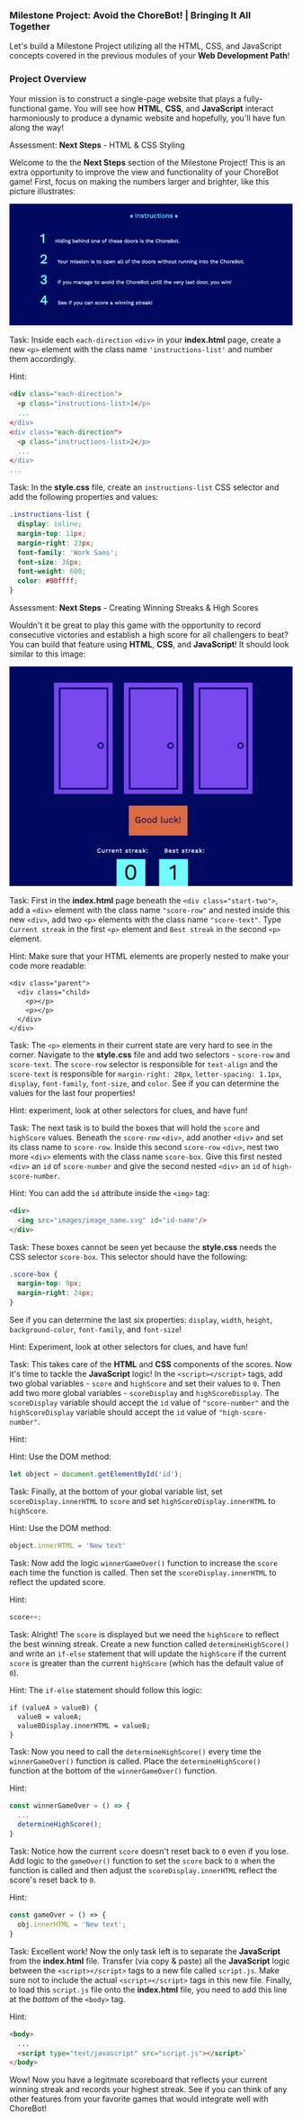 ### Milestone Project: Avoid the ChoreBot! | Bringing It All Together

Let's build a Milestone Project utilizing all the HTML, CSS, and JavaScript concepts covered in the previous modules of your __Web Development Path__!

### Project Overview
Your mission is to construct a single-page website that plays a fully-functional game. You will see how __HTML__, __CSS__, and __JavaScript__ interact harmoniously to produce a dynamic website and hopefully, you'll have fun along the way!

Assessment: __Next Steps__ - HTML & CSS Styling

Welcome to the the __Next Steps__ section of the Milestone Project! This is an extra opportunity to improve the view and functionality of your ChoreBot game! First, focus on making the numbers larger and brighter, like this picture illustrates:


![Instructions-list](images/instructions_list.png)


Task: Inside each `each-direction` `<div>` in your __index.html__ page, create a new `<p>` element with the class name `'instructions-list'` and number them accordingly.

Hint:

```html
<div class="each-direction">
  <p class="instructions-list>1</p>
  ...
</div>
<div class="each-direction">
  <p class="instructions-list>2</p>
  ...
</div>
...
```

Task: In the __style.css__ file, create an `instructions-list` CSS selector and add the following properties and values:

```css
.instructions-list {
  display: inline;
  margin-top: 11px;
  margin-right: 23px;
  font-family: 'Work Sans';
  font-size: 36px;
  font-weight: 600;
  color: #00ffff;
}
```

Assessment: __Next Steps__ - Creating Winning Streaks & High Scores

Wouldn't it be great to play this game with the opportunity to record consecutive victories and establish a high score for all challengers to beat? You can build that feature using __HTML__, __CSS__, and __JavaScript__! It should look similar to this image:

![High-Score](images/high_score.png)

Task: First in the __index.html__ page beneath the `<div class="start-two">`, add a `<div>` element with the class name `"score-row"` and nested inside this new `<div>`, add two `<p>` elements with the class name `"score-text"`. Type `Current streak` in the first `<p>` element and `Best streak` in the second `<p>` element.

Hint: Make sure that your HTML elements are properly nested to make your code more readable:

```
<div class="parent">
  <div class="child>
    <p></p>
    <p></p>
  </div>
</div>
```

Task: The `<p>` elements in their current state are very hard to see in the corner.  Navigate to the __style.css__ file and add two selectors - `score-row` and `score-text`.  The `score-row` selector is responsible for `text-align` and the `score-text` is responsible for `margin-right: 28px`, `letter-spacing: 1.1px`, `display`, `font-family`, `font-size`, and `color`. See if you can determine the values for the last four properties!

Hint: experiment, look at other selectors for clues, and have fun!

Task: The next task is to build the boxes that will hold the `score` and `highScore` values.  Beneath the `score-row` `<div>`, add another `<div>` and set its class name to `score-row`. Inside this second `score-row` `<div>`, nest two more `<div>` elements with the class name `score-box`. Give this first nested `<div>` an `id` of `score-number` and give the second nested `<div>` an `id` of `high-score-number`.

Hint: You can add the `id` attribute inside the `<img>` tag:

```html
<div>
  <img src="images/image_name.svg" id="id-name"/> 
</div>
```

Task: These boxes cannot be seen yet because the **style.css** needs the CSS selector `score-box`. This selector should have the following:

```css
.score-box {
  margin-top: 9px; 
  margin-right: 24px;
}
```

See if you can determine the last six properties: `display`, `width`, `height`, `background-color`, `font-family`, and `font-size`!

Hint: Experiment, look at other selectors for clues, and have fun!

Task: This takes care of the __HTML__ and __CSS__ components of the scores. Now it's time to tackle the __JavaScript__ logic! In the `<script></script>` tags, add two global variables - `score` and `highScore` and set their values to `0`. Then add two more global variables - `scoreDisplay` and `highScoreDisplay`. The `scoreDisplay` variable should accept the `id` value of `"score-number"` and the `highScoreDisplay` variable should accept the `id` value of `"high-score-number"`. 

Hint:

Hint: Use the DOM method: 

```JavaScript
let object = document.getElementById('id');
```

Task: Finally, at the bottom of your global variable list, set `scoreDisplay.innerHTML` to `score` and set `highScoreDisplay.innerHTML` to `highScore`.

Hint: Use the DOM method: 

```JavaScript
object.innerHTML = 'New text'
```

Task: Now add the logic `winnerGameOver()` function to increase the `score` each time the function is called. Then set the `scoreDisplay.innerHTML` to reflect the updated score.

Hint: 

```JavaScript
score++;
```

Task: Alright! The `score` is displayed but we need the `highScore` to reflect the best winning streak. Create a new function called `determineHighScore()` and write an `if-else` statement that will update the `highScore` if the current `score` is greater than the current `highScore` (which has the default value of `0`).

Hint: The `if-else` statement should follow this logic:

```
if (valueA > valueB) {
  valueB = valueA;
  valueBDisplay.innerHTML = valueB;
}
```

Task: Now you need to call the `determineHighScore()` every time the `winnerGameOver()` function is called. Place the `determineHighScore()` function at the bottom of the `winnerGameOver()` function.

Hint:

```JavaScript
const winnerGameOver = () => {
  ...
  determineHighScore();
}
```

Task: Notice how the current `score` doesn't reset back to `0` even if you lose. Add logic to the `gameOver()` function to set the `score` back to `0` when the function is called and then adjust the `scoreDisplay.innerHTML` reflect the score's reset back to `0`.

Hint:

```JavaScript
const gameOver = () => {
  obj.innerHTML = 'New text';
}
```

Task: Excellent work! Now the only task left is to separate the __JavaScript__ from the __index.html__ file. Transfer (via copy & paste) all the __JavaScript__ logic between the `<script></script>` tags to a new file called `script.js`. Make sure not to include the actual `<script></script>` tags in this new file. Finally, to load this `script.js` file onto the __index.html__ file, you need to add this line at the *bottom* of the `<body>` tag.


Hint: 

```html
<body>
  ...
  <script type="text/javascript" src="script.js"></script>`
</body>
```

Wow! Now you have a legitmate scoreboard that reflects your current winning streak and records your highest streak. See if you can think of any other features from your favorite games that would integrate well with ChoreBot!

